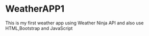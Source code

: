 # WeatherAPP1
This is my first weather app using Weather Ninja API and also use HTML,Bootstrap and JavaScript
